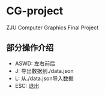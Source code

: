 # CG-project
ZJU Computer Graphics Final Project


## 部分操作介绍

- ASWD: 左右前后
- J: 导出数据到./data.json
- L: 从./data.json导入数据
- ESC: 退出